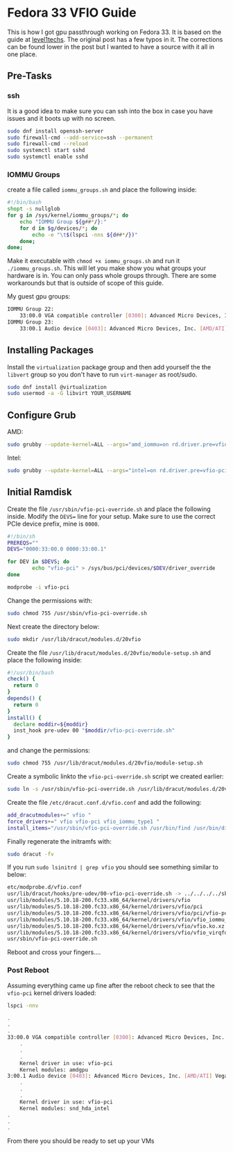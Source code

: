 # Fedora 33 VFIO Guide
This is how I got gpu passthrough working on Fedora 33. It is based on the guide at [level1techs](https://forum.level1techs.com/t/fedora-33-ultimiate-vfio-guie-for-2020-2021-wip/163814/31). The original post has a few typos in it. The corrections can be found lower in the post but I wanted to have a source with it all in one place.

## Pre-Tasks 
### ssh
It is a good idea to make sure you can ssh into the box in case you have issues and it boots up with no screen.
```sh
sudo dnf install openssh-server
sudo firewall-cmd --add-service=ssh --permanent
sudo firewall-cmd --reload
sudo systemctl start sshd
sudo systemctl enable sshd
```

### IOMMU Groups
create a file called `iommu_groups.sh` and place the following inside:
```sh
#!/bin/bash
shopt -s nullglob
for g in /sys/kernel/iommu_groups/*; do
    echo "IOMMU Group ${g##*/}:"
    for d in $g/devices/*; do
        echo -e "\t$(lspci -nns ${d##*/})"
    done;
done;
```
Make it executable with `chmod +x iommu_groups.sh` and run it `./iommu_groups.sh`.
This will let you make show you what groups your hardware is in. You can only pass whole groups through. There are some workarounds but that is outside of scope of this guide.

My guest gpu groups:
```sh
IOMMU Group 22:
	33:00.0 VGA compatible controller [0300]: Advanced Micro Devices, Inc. [AMD/ATI] Vega 10 XL/XT [Radeon RX Vega 56/64] [1002:687f] (rev c1)
IOMMU Group 23:
	33:00.1 Audio device [0403]: Advanced Micro Devices, Inc. [AMD/ATI] Vega 10 HDMI Audio [Radeon Vega 56/64] [1002:aaf8]
```

## Installing Packages
Install the `virtualization` package group and then add yourself the the `libvert` group so you don't have to run `virt-manager` as root/sudo.
```sh
sudo dnf install @virtualization
sudo usermod -a -G libvirt YOUR_USERNAME
```
## Configure Grub
AMD:
```sh
sudo grubby --update-kernel=ALL --args="amd_iommu=on rd.driver.pre=vfio-pci"
```
Intel:
```sh
sudo grubby --update-kernel=ALL --args="intel=on rd.driver.pre=vfio-pci"
```

## Initial Ramdisk
Create the file `/usr/sbin/vfio-pci-override.sh` and place the following inside. Modify the `DEVS=` line for your setup. Make sure to use the correct PCIe device prefix, mine is `0000`.
```sh
#!/bin/sh
PREREQS=""
DEVS="0000:33:00.0 0000:33:00.1"

for DEV in $DEVS; do
        echo "vfio-pci" > /sys/bus/pci/devices/$DEV/driver_override
done

modprobe -i vfio-pci
```

Change the permissions with:
```sh
sudo chmod 755 /usr/sbin/vfio-pci-override.sh
```

Next create the directory below:
```sh
sudo mkdir /usr/lib/dracut/modules.d/20vfio
```

Create the file `/usr/lib/dracut/modules.d/20vfio/module-setup.sh` and place the following inside:
```sh
#!/usr/bin/bash
check() {
  return 0
}
depends() {
  return 0
}
install() {
  declare moddir=${moddir}
  inst_hook pre-udev 00 "$moddir/vfio-pci-override.sh"
}
```

and change the permissions:
```sh
sudo chmod 755 /usr/lib/dracut/modules.d/20vfio/module-setup.sh
```

Create a symbolic linkto the `vfio-pci-override.sh` script we created earlier:
```sh
sudo ln -s /usr/sbin/vfio-pci-override.sh /usr/lib/dracut/modules.d/20vfio/vfio-pci-override.sh
```

Create the file `/etc/dracut.conf.d/vfio.conf` and add the following:
```sh
add_dracutmodules+=" vfio "
force_drivers+=" vfio vfio-pci vfio_iommu_type1 "
install_items="/usr/sbin/vfio-pci-override.sh /usr/bin/find /usr/bin/dirname"
```

Finally regenerate the initramfs with:
```sh
sudo dracut -fv
```

If you run `sudo lsinitrd | grep vfio` you should see something similar to below:
```sh
etc/modprobe.d/vfio.conf
usr/lib/dracut/hooks/pre-udev/00-vfio-pci-override.sh -> ../../../../sbin/vfio-pci-override.sh
usr/lib/modules/5.10.18-200.fc33.x86_64/kernel/drivers/vfio
usr/lib/modules/5.10.18-200.fc33.x86_64/kernel/drivers/vfio/pci
usr/lib/modules/5.10.18-200.fc33.x86_64/kernel/drivers/vfio/pci/vfio-pci.ko.xz
usr/lib/modules/5.10.18-200.fc33.x86_64/kernel/drivers/vfio/vfio_iommu_type1.ko.xz
usr/lib/modules/5.10.18-200.fc33.x86_64/kernel/drivers/vfio/vfio.ko.xz
usr/lib/modules/5.10.18-200.fc33.x86_64/kernel/drivers/vfio/vfio_virqfd.ko.xz
usr/sbin/vfio-pci-override.sh
```

Reboot and cross your fingers....

### Post Reboot
Assuming everything came up fine after the reboot check to see that the `vfio-pci` kernel drivers loaded:
```sh
lspci -nnv
```

```sh
.
.
.
33:00.0 VGA compatible controller [0300]: Advanced Micro Devices, Inc. [AMD/ATI] Vega 10 XL/XT [Radeon RX Vega 56/64] [1002:687f] (rev c1) (prog-if 00 [VGA controller])
	.
	.
	.
	Kernel driver in use: vfio-pci
	Kernel modules: amdgpu
3:00.1 Audio device [0403]: Advanced Micro Devices, Inc. [AMD/ATI] Vega 10 HDMI Audio [Radeon Vega 56/64] [1002:aaf8]
	.
	.
	.
	Kernel driver in use: vfio-pci
	Kernel modules: snd_hda_intel
.
.
.
```

From there you should be ready to set up your VMs
